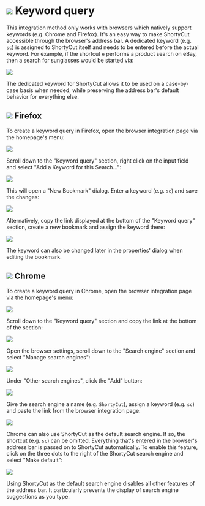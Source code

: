 # ![](img/arrow.svg) Keyword query

This integration method only works with browsers which natively support keywords (e.g. Chrome and Firefox).
It's an easy way to make ShortyCut accessible through the browser's address bar.
A dedicated keyword (e.g. `sc`) is assigned to ShortyCut itself and needs to be entered before the actual keyword.
For example, if the shortcut `e` performs a product search on eBay, then a search for sunglasses would be started via:

![](img/keyword-query-address-bar.png)

The dedicated keyword for ShortyCut allows it to be used on a case-by-case basis when needed,
while preserving the address bar's default behavior for everything else.

## ![](img/arrow.svg) Firefox

To create a keyword query in Firefox, open the browser integration page via the homepage's menu:

![](img/menu-browser-integration.png)

Scroll down to the "Keyword query" section, right click on the input field and select "Add a Keyword for this Search...":

![](img/keyword-query-firefox-01.png)

This will open a "New Bookmark" dialog. Enter a keyword (e.g. `sc`) and save the changes:

![](img/keyword-query-firefox-02.png)

Alternatively, copy the link displayed at the bottom of the "Keyword query" section,
create a new bookmark and assign the keyword there:

![](img/keyword-query-firefox-03.png)

The keyword can also be changed later in the properties' dialog when editing the bookmark.

## ![](img/arrow.svg) Chrome

To create a keyword query in Chrome, open the browser integration page via the homepage's menu:

![](img/menu-browser-integration.png)

Scroll down to the "Keyword query" section and copy the link at the bottom of the section:

![](img/keyword-query-chrome-01.png)

Open the browser settings, scroll down to the "Search engine" section and select "Manage search engines":

![](img/keyword-query-chrome-02.png)

Under "Other search engines", click the "Add" button:

![](img/keyword-query-chrome-03.png)

Give the search engine a name (e.g. `ShortyCut`), assign a keyword (e.g. `sc`) and paste the link from the browser
integration page:

![](img/keyword-query-chrome-04.png)

Chrome can also use ShortyCut as the default search engine.
If so, the shortcut (e.g. `sc`) can be omitted.
Everything that's entered in the browser's address bar is passed on to ShortyCut automatically.
To enable this feature, click on the three dots to the right of the ShortyCut search engine and select "Make default":

![](img/keyword-query-chrome-05.png)

Using ShortyCut as the default search engine disables all other features of the address bar.
It particularly prevents the display of search engine suggestions as you type.
